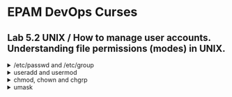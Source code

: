 # EPAM DevOps Curses
## Lab 5.2 UNIX / How to manage user accounts. Understanding file permissions (modes) in UNIX.

<details><summary>/etc/passwd and /etc/group</summary>
<br><p>There are two main files that are used to separate privileges.
<p>They contain information about user and group names and their corresponding numeric identifiers (UID and GID). The user is a member of one or more groups. /etc/passwd contains the GID of the user's primary group, additional groups for this user are listed in /etc/group:

![](t5.2.passwd.group.png)
</details>

<details><summary>useradd and usermod</summary>
<br><p>We can use the adduser or useradd commands to add a user. You can change the properties of a user account using the usermod command. /etc/skel/ contains base files for user's home directory:

![](t5.2.user.add.png)
![](t5.2.user.mod.skel.modes.png)
</details>

<details><summary>chmod, chown and chgrp</summary>
<br><p>Every file in UNIX has 3 basic permissions: Read, Write and eXecute

![](t5.2.ch.own.grp.PNG)
![](t5.2.passwd+group-r.PNG)
<p>Every file in UNIX has 4 sets of these permissions: for special bits, for owner, for group and for others

![](t5.2.owner.group.others.PNG)
![](t5.2.SUID+t.PNG)
</details>

<details><summary>umask</summary>
<br><p>You can define the default value of the file permissions (modes) that will be set when a new file is created. You should be aware that locking the eXecute bit with umask can impact proper directories creation.

![](t5.2.umask.PNG)
</details>
